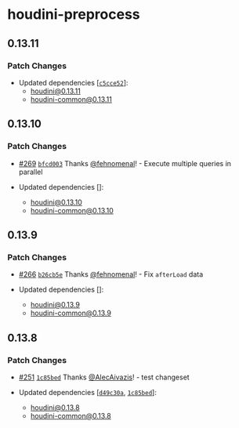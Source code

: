# houdini-preprocess

## 0.13.11

### Patch Changes

-   Updated dependencies [[`c5cce52`](https://github.com/HoudiniGraphql/houdini/commit/c5cce5217149bc1b2be1f48cb734fb451b03a28f)]:
    -   houdini@0.13.11
    -   houdini-common@0.13.11

## 0.13.10

### Patch Changes

-   [#269](https://github.com/HoudiniGraphql/houdini/pull/269) [`bfcd003`](https://github.com/HoudiniGraphql/houdini/commit/bfcd00357e92b47caec988baa919c5c84ddcc333) Thanks [@fehnomenal](https://github.com/fehnomenal)! - Execute multiple queries in parallel

-   Updated dependencies []:
    -   houdini@0.13.10
    -   houdini-common@0.13.10

## 0.13.9

### Patch Changes

-   [#266](https://github.com/HoudiniGraphql/houdini/pull/266) [`b26cb5e`](https://github.com/HoudiniGraphql/houdini/commit/b26cb5e032ffb87c40b3c43cef73c211cf2fd3de) Thanks [@fehnomenal](https://github.com/fehnomenal)! - Fix `afterLoad` data

-   Updated dependencies []:
    -   houdini@0.13.9
    -   houdini-common@0.13.9

## 0.13.8

### Patch Changes

-   [#251](https://github.com/HoudiniGraphql/houdini/pull/251) [`1c85bed`](https://github.com/HoudiniGraphql/houdini/commit/1c85bedf14d4a4ee67c123e417e90258360e56d7) Thanks [@AlecAivazis](https://github.com/AlecAivazis)! - test changeset

-   Updated dependencies [[`d49c30a`](https://github.com/HoudiniGraphql/houdini/commit/d49c30a844228a6004f4590fd74355691f17095e), [`1c85bed`](https://github.com/HoudiniGraphql/houdini/commit/1c85bedf14d4a4ee67c123e417e90258360e56d7)]:
    -   houdini@0.13.8
    -   houdini-common@0.13.8
